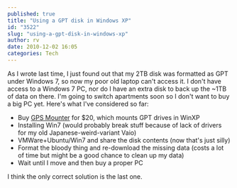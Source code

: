 ```yaml
---
published: true
title: "Using a GPT disk in Windows XP"
id: "3522"
slug: "using-a-gpt-disk-in-windows-xp"
author: rv
date: 2010-12-02 16:05
categories: Tech
---
```

As I wrote last time, I just found out that my 2TB disk was formatted as GPT under Windows 7, so now my poor old laptop can't access it. I don't have access to a Windows 7 PC, nor do I have an extra disk to back up the ~1TB of data on there. I'm going to switch apartments soon so I don't want to buy a big PC yet. Here's what I've considered so far:
<ul>
	<li>Buy <a href="http://www.mediafour.com/products/gptmounter">GPS Mounter</a> for $20, which mounts GPT drives in WinXP</li>
	<li>Installing Win7 (would probably break stuff because of lack of drivers for my old Japanese-weird-variant Vaio)</li>
	<li>VMWare+Ubuntu/Win7 and share the disk contents (now that's just silly)</li>
	<li>Format the bloody thing and re-download the missing data (costs a lot of time but might be a good chance to clean up my data)</li>
	<li>Wait until I move and then buy a proper PC</li>
</ul>
I think the only correct solution is the last one.

&nbsp;